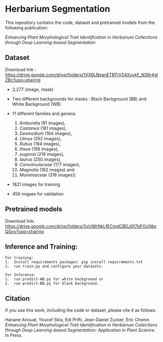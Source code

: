 # Herbarium Segmentation

This repository contains the code,  dataset and pretrained models from the following publication:

*Enhancing Plant Morphological Trait Identification in Herbarium Collections through Deep Learning-based Segmentation*

## Dataset

Download link : https://drive.google.com/drive/folders/1XX6LNxqnETBTrV54XxykF_N38r4glZBc?usp=sharing

* 2,277 (image, mask)
* Two different backgrounds for masks : Black Background (BB)  and White  Background (WB).
* 11 different families and genera:

	1.  Amborella (91 images), 
	2. *Castanea* (161 images), 
	3. *Desmodium* (164 images), 
	4. *Ulmus* (352 images), 
	5. *Rubus* (184 images), 
	6. *litsea* (199 images),
	7.  *eugenia* (219 images), 
	8. *laurus* (250 images), 
	9. *Convolvulaceae* (177 images),
	10.  *Magnolia* (162 images) and 
	11. *Monimiaceae* (318 images))

* 1821 images for training
* 456 imgaes for validation


## Pretrained models

Download link: https://drive.google.com/drive/folders/1jvUWrNkLfECmdCBDJ0f7bFOo1j8qQGxv?usp=sharing

## Inference and Training: 

	For training: 
	1. 	Install requirements packages: pip install requirements.txt
	2. 	run train.py and configure your datasets. 

	For Inference: 
	1. 	run predict-WB.py for white background or 
	2. 	run predict-BB.py for black background. 




## Citation
If you use this work, including the code or dataset, please cite it as follows:

Hanane Ariouat, Youcef Skla, Edi Prifti, Jean-Daniel Zucker, Eric Chenin.  
*Enhancing Plant Morphological Trait Identification in Herbarium Collections through Deep Learning-based Segmentation: Application in Plant Science.* In Press.

